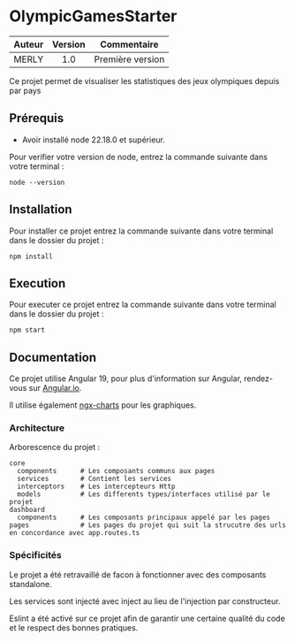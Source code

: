 # OlympicGamesStarter

| Auteur | Version |   Commentaire    |
|:------:|:-------:|:----------------:|
| MERLY  |   1.0   | Première version |

Ce projet permet de visualiser les statistiques des jeux olympiques depuis par pays

## Prérequis

- Avoir installé node 22.18.0 et supérieur.

Pour verifier votre version de node, entrez la commande suivante dans votre terminal :

```
node --version
```

## Installation

Pour installer ce projet entrez la commande suivante dans votre terminal dans le dossier du projet :

```
npm install
```

## Execution

Pour executer ce projet entrez la commande suivante dans votre terminal dans le dossier du projet :

```
npm start
```

## Documentation

Ce projet utilise Angular 19, pour plus d'information sur Angular, rendez-vous sur [Angular.io](https://angular.io/).

Il utilise également [ngx-charts](https://swimlane.github.io/ngx-charts/) pour les graphiques.

### Architecture

Arborescence du projet :

```
core
  components      # Les composants communs aux pages
  services        # Contient les services
  interceptors    # Les intercepteurs Http
  models          # Les differents types/interfaces utilisé par le projet
dashboard
  components      # Les composants principaux appelé par les pages 
pages             # Les pages du projet qui suit la strucutre des urls en concordance avec app.routes.ts

```

### Spécificités

Le projet a été retravaillé de facon à fonctionner avec des composants standalone.

Les services sont injecté avec inject au lieu de l'injection par constructeur.

Eslint a été activé sur ce projet afin de garantir une certaine qualité du code et le respect des bonnes pratiques.
